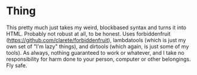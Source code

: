 # Thing
This pretty much just takes my weird, blockbased syntax and turns it into HTML. Probably not robust at all, to be honest. Uses forbiddenfruit (https://github.com/clarete/forbiddenfruit), lambdatools (which is just my own set of "I'm lazy" things), and dirtools (which again, is just some of my tools). As always, nothing guaranteed to work or whatever, and I take no responsibility for harm done to your person, computer or other belongings. Fly safe.

